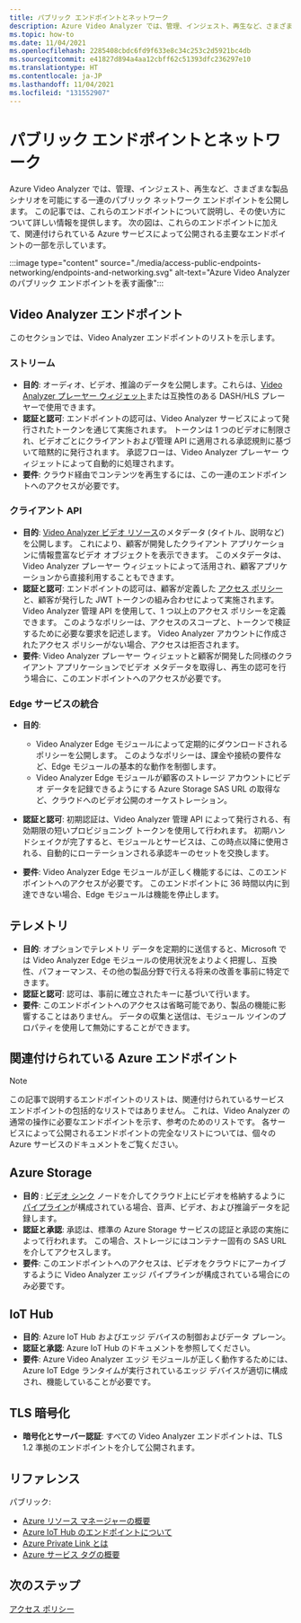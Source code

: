 ```yaml
---
title: パブリック エンドポイントとネットワーク
description: Azure Video Analyzer では、管理、インジェスト、再生など、さまざまな製品シナリオを可能にする一連のパブリック ネットワーク エンドポイントを公開します。 この記事では、パブリック エンドポイントとネットワークにアクセスする方法について説明します。
ms.topic: how-to
ms.date: 11/04/2021
ms.openlocfilehash: 2285408cbdc6fd9f633e8c34c253c2d5921bc4db
ms.sourcegitcommit: e41827d894a4aa12cbff62c51393dfc236297e10
ms.translationtype: HT
ms.contentlocale: ja-JP
ms.lasthandoff: 11/04/2021
ms.locfileid: "131552907"
---
```

# <a name="public-endpoints-and-networking"></a>パブリック エンドポイントとネットワーク

Azure Video Analyzer では、管理、インジェスト、再生など、さまざまな製品シナリオを可能にする一連のパブリック ネットワーク エンドポイントを公開します。 この記事では、これらのエンドポイントについて説明し、その使い方について詳しい情報を提供します。 次の図は、これらのエンドポイントに加えて、関連付けられている Azure サービスによって公開される主要なエンドポイントの一部を示しています。

:::image type="content" source="./media/access-public-endpoints-networking/endpoints-and-networking.svg" alt-text="Azure Video Analyzer のパブリック エンドポイントを表す画像":::

## <a name="video-analyzer-endpoints"></a>Video Analyzer エンドポイント 

このセクションでは、Video Analyzer エンドポイントのリストを示します。

### <a name="streaming"></a>ストリーム

* **目的**: オーディオ、ビデオ、推論のデータを公開します。これらは、[Video Analyzer プレーヤー ウィジェット](player-widget.md)または互換性のある DASH/HLS プレーヤーで使用できます。
* **認証と認可**: エンドポイントの認可は、Video Analyzer サービスによって発行されたトークンを通じて実施されます。 トークンは 1 つのビデオに制限され、ビデオごとにクライアントおよび管理 API に適用される承認規則に基づいて暗黙的に発行されます。 承認フローは、Video Analyzer プレーヤー ウィジェットによって自動的に処理されます。
* **要件**: クラウド経由でコンテンツを再生するには、この一連のエンドポイントへのアクセスが必要です。

### <a name="client-apis"></a>クライアント API

* **目的**: [Video Analyzer ビデオ リソース](terminology.md#video)のメタデータ (タイトル、説明など) を公開します。 これにより、顧客が開発したクライアント アプリケーションに情報豊富なビデオ オブジェクトを表示できます。 このメタデータは、Video Analyzer プレーヤー ウィジェットによって活用され、顧客アプリケーションから直接利用することもできます。
* **認証と認可**: エンドポイントの認可は、顧客が定義した [アクセス ポリシー](access-policies.md)と、顧客が発行した JWT トークンの組み合わせによって実施されます。 Video Analyzer 管理 API を使用して、1 つ以上のアクセス ポリシーを定義できます。 このようなポリシーは、アクセスのスコープと、トークンで検証するために必要な要求を記述します。 Video Analyzer アカウントに作成されたアクセス ポリシーがない場合、アクセスは拒否されます。
* **要件**: Video Analyzer プレーヤー ウィジェットと顧客が開発した同様のクライアント アプリケーションでビデオ メタデータを取得し、再生の認可を行う場合に、このエンドポイントへのアクセスが必要です。

### <a name="edge-service-integration"></a>Edge サービスの統合

* **目的**: 

    * Video Analyzer Edge モジュールによって定期的にダウンロードされるポリシーを公開します。 このようなポリシーは、課金や接続の要件など、Edge モジュールの基本的な動作を制御します。
    * Video Analyzer Edge モジュールが顧客のストレージ アカウントにビデオ データを記録できるようにする Azure Storage SAS URL の取得など、クラウドへのビデオ公開のオーケストレーション。
* **認証と認可**: 初期認証は、Video Analyzer 管理 API によって発行される、有効期限の短いプロビジョニング トークンを使用して行われます。 初期ハンドシェイクが完了すると、モジュールとサービスは、この時点以降に使用される、自動的にローテーションされる承認キーのセットを交換します。
* **要件**: Video Analyzer Edge モジュールが正しく機能するには、このエンドポイントへのアクセスが必要です。 このエンドポイントに 36 時間以内に到達できない場合、Edge モジュールは機能を停止します。

## <a name="telemetry"></a>テレメトリ

* **目的**: オプションでテレメトリ データを定期的に送信すると、Microsoft では Video Analyzer Edge モジュールの使用状況をよりよく把握し、互換性、パフォーマンス、その他の製品分野で行える将来の改善を事前に特定できます。
* **認証と認可**: 認可は、事前に確立されたキーに基づいて行います。
* **要件**: このエンドポイントへのアクセスは省略可能であり、製品の機能に影響することはありません。 データの収集と送信は、モジュール ツインのプロパティを使用して無効にすることができます。

## <a name="associated-azure-endpoints"></a>関連付けられている Azure エンドポイント 

> [!NOTE]
> この記事で説明するエンドポイントのリストは、関連付けられているサービス エンドポイントの包括的なリストではありません。 これは、Video Analyzer の通常の操作に必要なエンドポイントを示す、参考のためのリストです。 各サービスによって公開されるエンドポイントの完全なリストについては、個々の Azure サービスのドキュメントをご覧ください。

## <a name="azure-storage"></a>Azure Storage

* **目的** : [ビデオ シンク](pipeline.md#video-sink) ノードを介してクラウド上にビデオを格納するように [パイプライン](pipeline.md)が構成されている場合、音声、ビデオ、および推論データを記録します。
* **認証と承認**: 承認は、標準の Azure Storage サービスの認証と承認の実施によって行われます。 この場合、ストレージにはコンテナー固有の SAS URL を介してアクセスします。
* **要件**: このエンドポイントへのアクセスは、ビデオをクラウドにアーカイブするように Video Analyzer エッジ パイプラインが構成されている場合にのみ必要です。

## <a name="iot-hub"></a>IoT Hub

* **目的**: Azure IoT Hub およびエッジ デバイスの制御およびデータ プレーン。
* **認証と承認**: Azure IoT Hub のドキュメントを参照してください。
* **要件**: Azure Video Analyzer エッジ モジュールが正しく動作するためには、Azure IoT Edge ランタイムが実行されているエッジ デバイスが適切に構成され、機能していることが必要です。

##  <a name="tls-encryption"></a>TLS 暗号化 

* **暗号化とサーバー認証**: すべての Video Analyzer エンドポイントは、TLS 1.2 準拠のエンドポイントを介して公開されます。

##  <a name="references"></a>リファレンス 

パブリック:

* [Azure リソース マネージャーの概要](../../azure-resource-manager/management/overview.md)
* [Azure IoT Hub のエンドポイントについて](../../iot-hub/iot-hub-devguide-endpoints.md)
* [Azure Private Link とは](../../private-link/private-link-overview.md)
* [Azure サービス タグの概要](../../virtual-network/service-tags-overview.md)

## <a name="next-steps"></a>次のステップ

[アクセス ポリシー](access-policies.md) 
